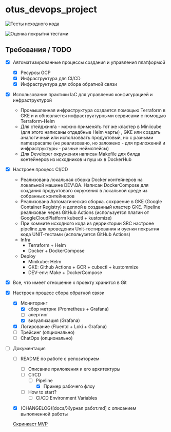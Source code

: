 # otus_devops_project
![Тесты исходного кода](https://github.com/vasiliev-alexey/otus_devops_project/workflows/%D0%A2%D0%B5%D1%81%D1%82%D1%8B%20%D0%B8%D1%81%D1%85%D0%BE%D0%B4%D0%BD%D0%BE%D0%B3%D0%BE%20%D0%BA%D0%BE%D0%B4%D0%B0/badge.svg?event=push)

![Оценка покрытия тестами](https://github.com/vasiliev-alexey/otus_devops_project/workflows/%D0%9E%D1%86%D0%B5%D0%BD%D0%BA%D0%B0%20%D0%BF%D0%BE%D0%BA%D1%80%D1%8B%D1%82%D0%B8%D1%8F%20%D1%82%D0%B5%D1%81%D1%82%D0%B0%D0%BC%D0%B8/badge.svg)



## Требования / TODO
 - [x] Автоматизированные процессы создания и управления платформой  
      - [x] Ресурсы GCP  
      - [x] Инфраструктура для CI/CD  
      - [x] Инфраструктура для сбора обратной связи  
 - [x] Использование практики IaC для управления конфигурацией и инфраструктурой
     - Промышленная инфраструктура создается  помощью Terraform в GKE и  и обновляется инфраструктурными        сервисами с помощью Terraform-Helm
     - Для стейджинга - можно применять тот же кластер в Miniicube (для этого написаны отдедбные Helm чарты) , GKE  или создать аналогичный  или исползоввать продуктовый, но с разными namespacame (не реализовано, но заложено - для приложений и инфраструктуры - разные неймспейсы)
      -  Для Developer  окружения написан Makefile для билда  контейнеров  из исходников и пуш их в DockerHub
 - [x] Настроен процесс CI/CD
     -   Реализована локальная сборка Docker контейнеров на  локальной машине DEV\QA. Написан DockerCompose для создания продуктового окружения в локальной среде из собранных контейнеров
     -   Реализована Автоматическая сборка. сохраение в GKE (Google Container Registry) и деплой в созданный кластер GKE. Pipeline  реализован через GitHub Actions (используется  плагин от GoogleCloudPlatform  kubectl + kustomize)  
     -  При коммите исходного кода из  дерриктории SRC  настроее pipeline для проведения Unit-тестирования и оуенки покрытия кода UNIT-тестами (испольузется GitHub Actions)
     -  Infra 
         -  Terraform + Helm
         -  Docker + DockerCompose
     -  Deploy
         -  Minikube: Helm
         -  GKE: Github Actions + GCR + cubectl + kustommize
         -  DEV-env: Make + DockerCompose
 - [x] Все, что имеет отношение к проекту хранится в Git
 - [x] Настроен процесс сбора обратной связи
     - [x] Мониторинг
         - [x] сбор метрик (Prometheus + Grafana)
         - [ ] алертинг
         - [x] визуализация (Grafana)
     - [x] Логирование (Fluentd + Loki + Grafana)
     - [ ] Трейсинг (опционально)
     - [ ] ChatOps (опционально)
 - [ ] Документация
     - [ ] README по работе с репозиторием
         - [ ] Описание приложения и его архитектуры
         - [ ] CI/CD
             - [ ] Pipeline
                 - [x] Пример рабочего флоу
         - [ ] How to start?
             - [ ] CI/CD Environment Variables
     - [x] (CHANGELOG)[docs/Журнал работ.md] с описанием выполненной работы 
     
     
     [Скринкаст MVP](https://yadi.sk/i/Wf_fMx75aqyz7A)
     
